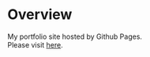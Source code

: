 # Overview

My portfolio site hosted by Github Pages.\
Please visit [here](https://naruwo-github.github.io/).
